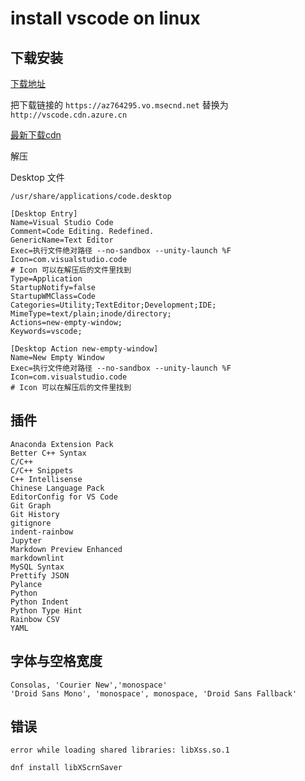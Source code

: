 # install vscode on linux

## 下载安装

[下载地址](https://code.visualstudio.com/Download)

把下载链接的 `https://az764295.vo.msecnd.net` 替换为 `http://vscode.cdn.azure.cn`

[最新下载cdn](http://vscode.cdn.azure.cn/stable/e713fe9b05fc24facbec8f34fb1017133858842b/code-stable-x64-1620296658.tar.gz)

解压

Desktop 文件

`/usr/share/applications/code.desktop`

```text
[Desktop Entry]
Name=Visual Studio Code
Comment=Code Editing. Redefined.
GenericName=Text Editor
Exec=执行文件绝对路径 --no-sandbox --unity-launch %F
Icon=com.visualstudio.code
# Icon 可以在解压后的文件里找到
Type=Application
StartupNotify=false
StartupWMClass=Code
Categories=Utility;TextEditor;Development;IDE;
MimeType=text/plain;inode/directory;
Actions=new-empty-window;
Keywords=vscode;

[Desktop Action new-empty-window]
Name=New Empty Window
Exec=执行文件绝对路径 --no-sandbox --unity-launch %F
Icon=com.visualstudio.code
# Icon 可以在解压后的文件里找到
```

## 插件

```text
Anaconda Extension Pack
Better C++ Syntax
C/C++
C/C++ Snippets
C++ Intellisense
Chinese Language Pack
EditorConfig for VS Code
Git Graph
Git History
gitignore
indent-rainbow
Jupyter
Markdown Preview Enhanced
markdownlint
MySQL Syntax
Prettify JSON
Pylance
Python
Python Indent
Python Type Hint
Rainbow CSV
YAML
```

## 字体与空格宽度

```text
Consolas, 'Courier New','monospace'
'Droid Sans Mono', 'monospace', monospace, 'Droid Sans Fallback'
```

## 错误

```text
error while loading shared libraries: libXss.so.1
```

```bash
dnf install libXScrnSaver
```
